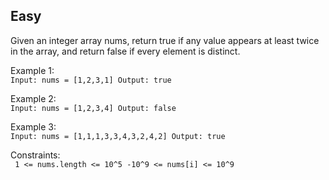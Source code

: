 Easy
---
Given an integer array nums, return true if any value appears at least twice in the array, and return false if every element is distinct.

Example 1:<br>
`Input: nums = [1,2,3,1]
Output: true`

Example 2:<br>
`Input: nums = [1,2,3,4]
Output: false`

Example 3:<br>
`
Input: nums = [1,1,1,3,3,4,3,2,4,2]
Output: true
`

Constraints:<br>
`
1 <= nums.length <= 10^5
-10^9 <= nums[i] <= 10^9`
